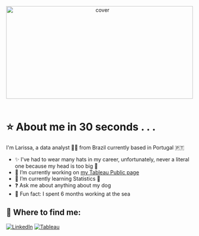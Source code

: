 <div align="center">
<img width="100%" height = "250px" src="https://i.pinimg.com/originals/70/37/d4/7037d478852af21357f038fac2d2e9f6.gif" alt="cover" />
</div> <br>

# ⭐️ About me in 30 seconds . . .

I'm Larissa, a data analyst 👩‍💻 from Brazil currently based in Portugal 🇵🇹

- ✨ I've had to wear many hats in my career, unfortunately, never a literal one because my head is too big 🤠
- 🔭 I’m currently working on [my Tableau Public page](https://public.tableau.com/app/profile/larissa.gomes5648)
- 🌱 I’m currently learning Statistics 🐍
- ❓ Ask me about anything about my dog
- 🚢 Fun fact: I spent 6 months working at the sea 

## 💌 Where to find me:
[![LinkedIn](	https://img.shields.io/badge/LinkedIn-0077B5?style=for-the-badge&logo=linkedin&logoColor=white)](https://linkedin.com/in/larigomes) 
[![Tableau](https://img.shields.io/badge/Tableau-E97627?style=for-the-badge&logo=Tableau&logoColor=white)](https://public.tableau.com/app/profile/larissa.gomes5648) <br>


<!-- Proudly created with GPRM ( https://gprm.itsvg.in ) -->


